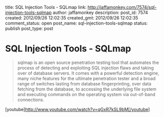 title: SQL Injection Tools - SQLmap
link: http://jaffamonkey.com/7574/sql-injection-tools-sqlmap
author: jaffamonkey
description: 
post_id: 7574
created: 2012/09/26 12:02:35
created_gmt: 2012/09/26 12:02:35
comment_status: open
post_name: sql-injection-tools-sqlmap
status: publish
post_type: post

# SQL Injection Tools - SQLmap

> sqlmap is an open source penetration testing tool that automates the process of detecting and exploiting SQL injection flaws and taking over of database servers. It comes with a powerful detection engine, many niche features for the ultimate penetration tester and a broad range of switches lasting from database fingerprinting, over data fetching from the database, to accessing the underlying file system and executing commands on the operating system via out-of-band connections.

[youtube]http://www.youtube.com/watch?v=qGxR7kSL9bM[/youtube]